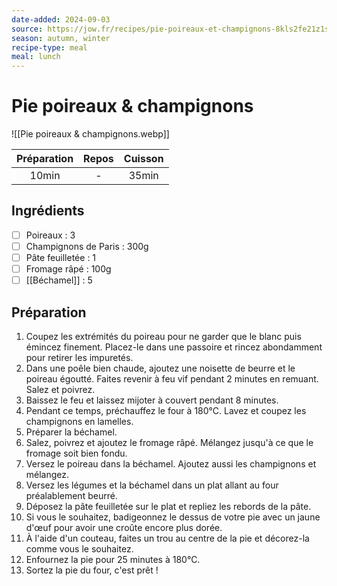 ```yaml
---
date-added: 2024-09-03
source: https://jow.fr/recipes/pie-poireaux-et-champignons-8kls2fe21z1sl3be1duh?coversCount=4&from=menu
season: autumn, winter
recipe-type: meal
meal: lunch
---
```


# Pie poireaux & champignons

![[Pie poireaux & champignons.webp]]

| Préparation | Repos | Cuisson |
|:-----------:|:-----:|:-------:|
|    10min    |   -   |  35min  |

## Ingrédients

- [ ] Poireaux : 3
- [ ] Champignons de Paris : 300g
- [ ] Pâte feuilletée : 1
- [ ] Fromage râpé : 100g
- [ ] [[Béchamel]] : 5

## Préparation

1. Coupez les extrémités du poireau pour ne garder que le blanc puis émincez finement. Placez-le dans une passoire et rincez abondamment pour retirer les impuretés.
2. Dans une poêle bien chaude, ajoutez une noisette de beurre et le poireau égoutté. Faites revenir à feu vif pendant 2 minutes en remuant. Salez et poivrez.
3. Baissez le feu et laissez mijoter à couvert pendant 8 minutes.
4. Pendant ce temps, préchauffez le four à 180°C. Lavez et coupez les champignons en lamelles.
5. Préparer la béchamel.
7. Salez, poivrez et ajoutez le fromage râpé. Mélangez jusqu'à ce que le fromage soit bien fondu.
8. Versez le poireau dans la béchamel. Ajoutez aussi les champignons et mélangez.
9. Versez les légumes et la béchamel dans un plat allant au four préalablement beurré.
10. Déposez la pâte feuilletée sur le plat et repliez les rebords de la pâte.
11. Si vous le souhaitez, badigeonnez le dessus de votre pie avec un jaune d'œuf pour avoir une croûte encore plus dorée.
12. À l'aide d'un couteau, faites un trou au centre de la pie et décorez-la comme vous le souhaitez.
13. Enfournez la pie pour 25 minutes à 180°C.
14. Sortez la pie du four, c'est prêt !
